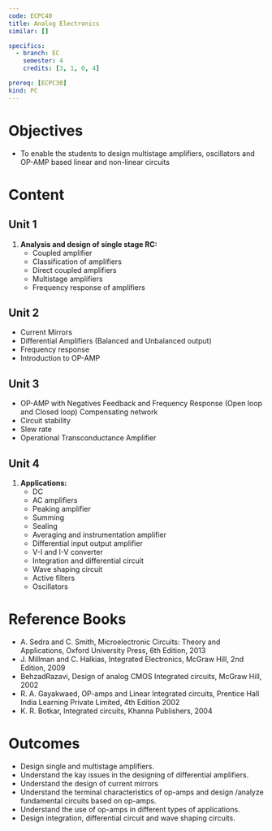 ```yaml
---
code: ECPC40
title: Analog Electronics
similar: []

specifics:
  - branch: EC
    semester: 4
    credits: [3, 1, 0, 4]

prereq: [ECPC30]
kind: PC
---
```


# Objectives

- To enable the students to design multistage amplifiers, oscillators and OP-AMP based linear and non-linear circuits

# Content

## Unit 1

1. **Analysis and design of single stage RC:**
   - Coupled amplifier
   - Classification of amplifiers
   - Direct coupled amplifiers
   - Multistage amplifiers
   - Frequency response of amplifiers

## Unit 2

   - Current Mirrors
   - Differential Amplifiers (Balanced and Unbalanced output)
   - Frequency response
   - Introduction to OP-AMP

## Unit 3

   - OP-AMP with Negatives Feedback and Frequency Response (Open loop and Closed loop) Compensating network
   - Circuit stability
   - Slew rate
   - Operational Transconductance Amplifier

## Unit 4

1. **Applications:**
   - DC
   - AC amplifiers
   - Peaking amplifier
   - Summing
   - Sealing
   - Averaging and instrumentation amplifier
   - Differential input output amplifier
   - V-I and I-V converter
   - Integration and differential circuit
   - Wave shaping circuit
   - Active filters
   - Oscillators

# Reference Books

- A. Sedra and C. Smith, Microelectronic Circuits: Theory and Applications, Oxford University Press, 6th Edition, 2013
- J. Millman and C. Halkias, Integrated Electronics, McGraw Hill, 2nd Edition, 2009
- BehzadRazavi, Design of analog CMOS Integrated circuits, McGraw Hill, 2002
- R. A. Gayakwaed, OP-amps and Linear Integrated circuits, Prentice Hall India Learning Private Limited, 4th Edition 2002
- K. R. Botkar, Integrated circuits, Khanna Publishers, 2004

# Outcomes

- Design single and multistage amplifiers.
- Understand the kay issues in the designing of differential amplifiers.
- Understand the design of current mirrors
- Understand the terminal characteristics of op-amps and design /analyze fundamental circuits based on op-amps.
- Understand the use of op-amps in different types of applications.
- Design integration, differential circuit and wave shaping circuits.
